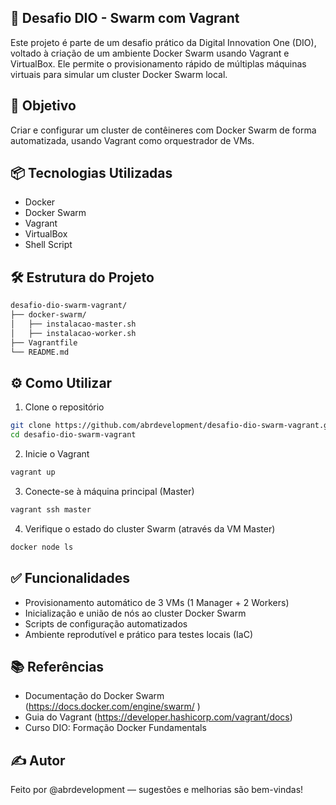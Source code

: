 ## 🐳 Desafio DIO - Swarm com Vagrant
Este projeto é parte de um desafio prático da Digital Innovation One (DIO), voltado à criação de um ambiente Docker Swarm usando Vagrant e VirtualBox. Ele permite o provisionamento rápido de múltiplas máquinas virtuais para simular um cluster Docker Swarm local.

## 🚀 Objetivo
Criar e configurar um cluster de contêineres com Docker Swarm de forma automatizada, usando Vagrant como orquestrador de VMs.

## 📦 Tecnologias Utilizadas
- Docker
- Docker Swarm
- Vagrant
- VirtualBox
- Shell Script

## 🛠 Estrutura do Projeto
```bash
desafio-dio-swarm-vagrant/
├── docker-swarm/
│   ├── instalacao-master.sh
│   ├── instalacao-worker.sh
├── Vagrantfile
└── README.md
```

## ⚙️ Como Utilizar
1. Clone o repositório
```bash
git clone https://github.com/abrdevelopment/desafio-dio-swarm-vagrant.git
cd desafio-dio-swarm-vagrant
```

2. Inicie o Vagrant
```bash
vagrant up
```

3. Conecte-se à máquina principal (Master)
```bash
vagrant ssh master
```

4. Verifique o estado do cluster Swarm (através da VM Master)
```bash
docker node ls
```

## ✅ Funcionalidades
- Provisionamento automático de 3 VMs (1 Manager + 2 Workers)
- Inicialização e união de nós ao cluster Docker Swarm
- Scripts de configuração automatizados
- Ambiente reprodutível e prático para testes locais (IaC)

## 📚 Referências
- Documentação do Docker Swarm (https://docs.docker.com/engine/swarm/  )
- Guia do Vagrant (https://developer.hashicorp.com/vagrant/docs)
- Curso DIO: Formação Docker Fundamentals

## ✍️ Autor
Feito por @abrdevelopment — sugestões e melhorias são bem-vindas!
